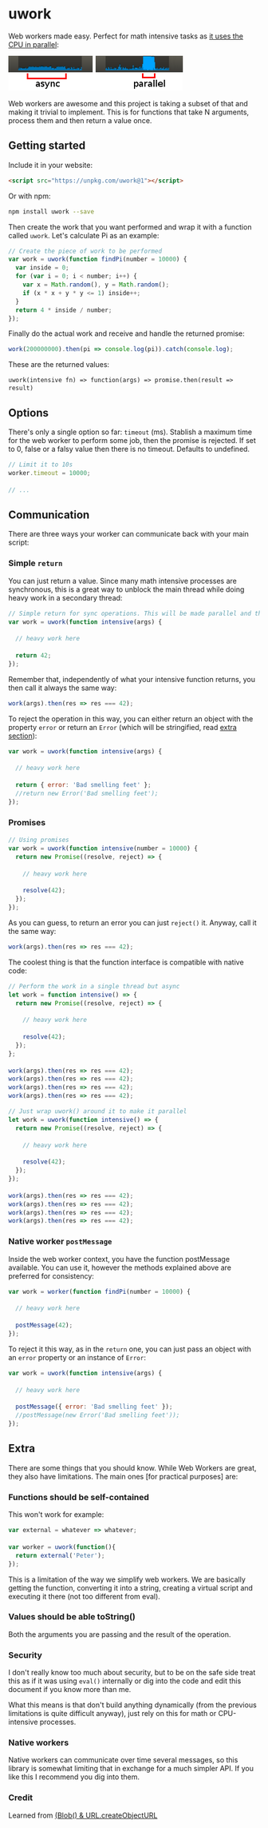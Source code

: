 # uwork

Web workers made easy. Perfect for math intensive tasks as [it uses the CPU in parallel](http://ejohn.org/blog/web-workers/):

![CPU in async vs in parallel](cpu.png)

Web workers are awesome and this project is taking a subset of that and making it trivial to implement. This is for functions that take N arguments, process them and then return a value once.



## Getting started

Include it in your website:

```html
<script src="https://unpkg.com/uwork@1"></script>
```

Or with npm:

```bash
npm install uwork --save
```

Then create the work that you want performed and wrap it with a function called `uwork`. Let's calculate Pi as an example:

```js
// Create the piece of work to be performed
var work = uwork(function findPi(number = 10000) {
  var inside = 0;
  for (var i = 0; i < number; i++) {
    var x = Math.random(), y = Math.random();
    if (x * x + y * y <= 1) inside++;
  }
  return 4 * inside / number;
});
```

Finally do the actual work and receive and handle the returned promise:

```js
work(200000000).then(pi => console.log(pi)).catch(console.log);
```

These are the returned values:

```
uwork(intensive fn) => function(args) => promise.then(result => result)
```



## Options

There's only a single option so far: `timeout` (ms). Stablish a maximum time for the web worker to perform some job, then the promise is rejected. If set to 0, false or a falsy value then there is no timeout. Defaults to undefined.

```js
// Limit it to 10s
worker.timeout = 10000;

// ...
```



## Communication

There are three ways your worker can communicate back with your main script:

### Simple `return`

You can just return a value. Since many math intensive processes are synchronous, this is a great way to unblock the main thread while doing heavy work in a secondary thread:

```js
// Simple return for sync operations. This will be made parallel and thus async
var work = uwork(function intensive(args) {

  // heavy work here

  return 42;
});
```

Remember that, independently of what your intensive function returns, you then call it always the same way:

```js
work(args).then(res => res === 42);
```

To reject the operation in this way, you can either return an object with the property `error` or return an `Error` (which will be stringified, read [extra section](#extra)):

```js
var work = uwork(function intensive(args) {

  // heavy work here

  return { error: 'Bad smelling feet' };
  //return new Error('Bad smelling feet');
});
```



### Promises

```js
// Using promises
var work = uwork(function intensive(number = 10000) {
  return new Promise((resolve, reject) => {

    // heavy work here

    resolve(42);
  });
});
```

As you can guess, to return an error you can just `reject()` it. Anyway, call it the same way:

```js
work(args).then(res => res === 42);
```

The coolest thing is that the function interface is compatible with native code:

```js
// Perform the work in a single thread but async
let work = function intensive() => {
  return new Promise((resolve, reject) => {

    // heavy work here

    resolve(42);
  });
};

work(args).then(res => res === 42);
work(args).then(res => res === 42);
work(args).then(res => res === 42);
work(args).then(res => res === 42);
```

```js
// Just wrap uwork() around it to make it parallel
let work = uwork(function intensive() => {
  return new Promise((resolve, reject) => {

    // heavy work here

    resolve(42);
  });
});

work(args).then(res => res === 42);
work(args).then(res => res === 42);
work(args).then(res => res === 42);
work(args).then(res => res === 42);
```



### Native worker `postMessage`

Inside the web worker context, you have the function postMessage available. You can use it, however the methods explained above are preferred for consistency:

```js
var work = worker(function findPi(number = 10000) {

  // heavy work here

  postMessage(42);
});
```

To reject it this way, as in the `return` one, you can just pass an object with an `error` property or an instance of `Error`:

```js
var work = uwork(function intensive(args) {

  // heavy work here

  postMessage({ error: 'Bad smelling feet' });
  //postMessage(new Error('Bad smelling feet'));
});
```


## Extra

There are some things that you should know. While Web Workers are great, they also have limitations. The main ones [for practical purposes] are:

### Functions should be self-contained

This won't work for example:

```js
var external = whatever => whatever;

var worker = uwork(function(){
  return external('Peter');
});
```

This is a limitation of the way we simplify web workers. We are basically getting the function, converting it into a string, creating a virtual script and executing it there (not too different from eval).

### Values should be able toString()

Both the arguments you are passing and the result of the operation.


### Security

I don't really know too much about security, but to be on the safe side treat this as if it was using `eval()` internally or dig into the code and edit this document if you know more than me.

What this means is that don't build anything dynamically (from the previous limitations is quite difficult anyway), just rely on this for math or CPU-intensive processes.


### Native workers

Native workers can communicate over time several messages, so this library is somewhat limiting that in exchange for a much simpler API. If you like this I recommend you dig into them.


### Credit

Learned from [(Blob() & URL.createObjectURL](jsfiddle.net/christopheviau/90syrp0q/)
